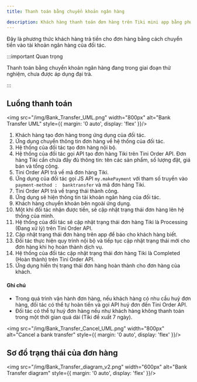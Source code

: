 ```yaml
---
title: Thanh toán bằng chuyển khoản ngân hàng

description: Khách hàng thanh toán đơn hàng trên Tiki mini app bằng phương thức chuyển khoản ngân hàng 
---
```


Đây là phương thức khách hàng trả tiền cho đơn hàng bằng cách chuyển tiền vào tài khoản ngân hàng của đối tác.

:::important Quan trọng

Thanh toán bằng chuyển khoản ngân hàng đang trong giai đoạn thử nghiệm, chưa được áp dụng đại trà.

:::

## Luồng thanh toán

<img src="/img/Bank_Transfer_UML.png" width="800px" alt="Bank Transfer UML" style={{ margin: '0 auto', display: 'flex' }}/>

1. Khách hàng tạo đơn hàng trong ứng dụng của đối tác.
2. Ứng dụng chuyển thông tin đơn hàng về hệ thống của đối tác.
3. Hệ thống của đối tác tạo đơn hàng nội bộ.
4. Hệ thống của đối tác gọi API tạo đơn hàng Tiki trên Tini Order API. Đơn hàng Tiki cần chứa đầy đủ thông tin: tên các sản phẩm, số lượng đặt, giá bán và tổng cộng. 
5. Tini Order API trả về mã đơn hàng Tiki.
6. Ứng dụng của đối tác gọi JS API `my.makePayment` với tham số truyền vào `payment-method :  banktransfer` và mã đơn hàng Tiki.
7. Tini Order API trả về trạng thái thành công. 
8. Ứng dụng sẽ hiện thông tin tài khoản ngân hàng của đối tác. 
9. Khách hàng chuyển khoản bên ngoài ứng dụng.
10. Một khi đối tác nhận được tiền, sẽ cập nhật trạng thái đơn hàng lên hệ thống của mình.
11. Hệ thống của đối tác sẽ cập nhật trạng thái đơn hàng Tiki là Processing (Đang xử lý) trên Tini Order API. 
12. Cập nhật trạng thái đơn hàng trên app để báo cho khách hàng biết.
13. Đối tác thực hiện quy trình nội bộ và tiếp tục cập nhật trạng thái mới cho đơn hàng khi họ hoàn thành dịch vụ.
14. Hệ thống của đối tác cập nhật trạng thái đơn hàng Tiki là Completed (Hoàn thành) trên Tini Order API.
15. Ứng dụng hiển thị trạng thái đơn hàng hoàn thành cho đơn hàng của khách.

#### Ghi chú

- Trong quá trình vận hành đơn hàng, nếu khách hàng có nhu cầu huỷ đơn hàng, đối tác có thể tự hoàn tiền và gọi API huỷ đơn đến Tini Order API.
- Đối tác có thể tự huỷ đơn hàng nếu như khách hàng không thanh toán trong một thời gian quá dài (Tiki đề xuất 7 ngày).

<img src="/img/Bank_Transfer_Cancel_UML.png" width="800px" alt="Cancel a bank transfer" style={{ margin: '0 auto', display: 'flex' }}/>

## Sơ đồ trạng thái của đơn hàng

<img src="/img/Bank_Transfer_diagram_v2.png" width="600px" alt="Bank Transfer diagram" style={{ margin: '0 auto', display: 'flex' }}/>

